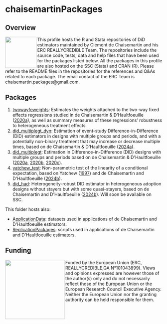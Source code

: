 # chaisemartinPackages
## Overview
<img align = "left" src='https://github.com/chaisemartinPackages/chaisemartinPackages/assets/125619230/4f291158-26c6-4e32-a2e4-d76e02a58249' width='100'/> 
This profile hosts the R and Stata repositories of DiD estimators maintained by Clément de Chaisemartin and his ERC REALLYCREDIBLE Team. 
The repositories include the source code, tests, data and help files that have been used for the packages listed below. 
All the packages in this profile are also hosted on the SSC (Stata) and CRAN (R).  
Please refer to the README files in the repositories for the references and Q&As related to each package.
The email contact of the ERC Team is chaisemartin.packages@gmail.com.

## Packages
1. [twowayfeweights](https://github.com/chaisemartinPackages/twowayfeweights.git): Estimates the weights attached to the two-way fixed effects regressions studied in de Chaisemartin & D’Haultfoeuille ([2020a](https://www.aeaweb.org/articles?id=10.1257/aer.20181169)), as well as summary measures of these regressions’ robustness to heterogeneous treatment effects.
2. [did_multiplegt_dyn](https://github.com/chaisemartinPackages/did_multiplegt_dyn.git): Estimation of event-study Difference-in-Difference (DID) estimators in designs with multiple groups and periods, and with a potentially non-binary treatment that may increase or decrease multiple times, based on de Chaisemartin & D'Haultfoeuille ([2024a](https://papers.ssrn.com/sol3/papers.cfm?abstract_id=3731856)).
3. [did_multiplegt](https://github.com/chaisemartinPackages/did_multiplegt.git): Estimation in Difference-in-Difference (DID) designs with multiple groups and periods based on de Chaisemartin & D'Haultfoeuille ([2020a](https://www.aeaweb.org/articles?id=10.1257/aer.20181169), [2020b](https://papers.ssrn.com/sol3/papers.cfm?abstract_id=3731856), [2020c](https://papers.ssrn.com/sol3/papers.cfm?abstract_id=3751060)).
4. [yatchew_test](https://github.com/chaisemartinPackages/yatchew_test.git): Non-parametric test of the linearity of a conditional expectation, based on Yatchew ([1997](https://www.sciencedirect.com/science/article/pii/S0165176597002188?via%3Dihub)) and de Chaisemartin and D'Haultfoeuille ([2024b](https://papers.ssrn.com/sol3/papers.cfm?abstract_id=4284811)).
5. [did_had](https://github.com/chaisemartinPackages/did_had): Heterogeneity-robust DID estimator in heterogeneous adoption designs without stayers but with some quasi-stayers, based on de Chaisemartin and D'Haultfoeuille ([2024b](https://papers.ssrn.com/sol3/papers.cfm?abstract_id=4284811)). Will soon be available on SSC.

This folder hosts also:
+ [ApplicationData](https://github.com/chaisemartinPackages/ApplicationData.git): datasets used in applications of de Chaisemartin and D'Haultfoeuille estimators.
+ [ReplicationPackages](https://github.com/chaisemartinPackages/ReplicationPackages.git): scripts used in applications of de Chaisemartin and D'Haultfoeuille estimators.

## Funding

<img align = "left" src ='https://github.com/chaisemartinPackages/chaisemartinPackages/assets/125619230/099170e6-178a-43df-80fc-6233e7720d7d' width = '190'/> Funded by the European Union (ERC, REALLYCREDIBLE,GA N°101043899). Views and opinions expressed are however those of the author(s) only and do not necessarily reflect those of the European Union or the European Research Council Executive Agency. Neither the European Union nor the granting authority can be held responsible for them.







